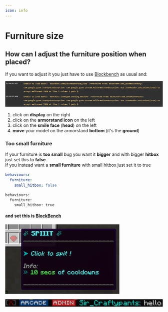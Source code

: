 ```yaml
---
icon: info
---
```


# Furniture size

## How can I adjust the furniture position when placed?

If you want to adjust it you just have to use [Blockbench](creating-3d-models.md) as usual and:

![](assets/images/immagine%20%289%29.png)

1. click on **display** on the right
2. click on the **armorstand icon** on the left
3. click on the **smile face** \(**head**\) on the left
4. **move** your model on the armorstand **bottom** \(it's the **ground**\)

### Too small furniture

If your furniture is **too small** bug you want it **bigger** and with bigger **hitbox** just set this to **false**.  
If you instead want a **small furniture** with small hitbox just set it to true

<Tabs>
  <Tab title="Big furniture">

```yaml
behaviours:
  furniture:
    small_hitbox: false
```

  </Tab>
  <Tab title="Small furniture">

```
behaviours:
  furniture:
    small_hitbox: true
```

  </Tab>
</Tabs>


#### and set this is [BlockBench](creating-3d-models.md)

<Tabs>
  <Tab title="Big furniture">

![](assets/images/immagine%20%288%29.png)

  </Tab>
  <Tab title="Small furniture">

![](assets/images/immagine%20%2810%29.png)

  </Tab>
</Tabs>